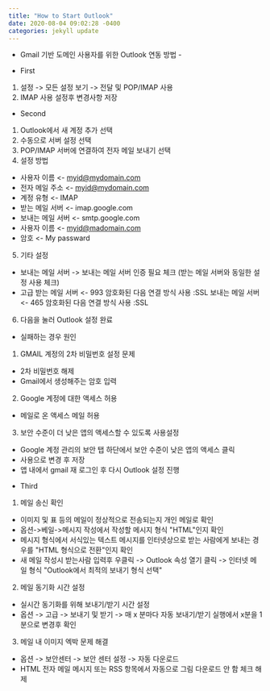```yaml
---
title: "How to Start Outlook"
date: 2020-08-04 09:02:28 -0400
categories: jekyll update
---
```


- Gmail 기반 도메인 사용자를 위한 Outlook 연동 방법 -

* First
1. 설정 -> 모든 설정 보기 -> 전달 및 POP/IMAP 사용 
2. IMAP 사용 설정후 변경사항 저장

* Second
1. Outlook에서 새 계정 추가 선택
2. 수동으로 서버 설정 선택
3. POP/IMAP 서버에 연결하여 전자 메일 보내기 선택
4. 설정 방법
  - 사용자 이름      <- myid@mydomain.com
  - 전자 메일 주소   <- myid@mydomain.com
  - 계정 유형        <- IMAP
  - 받는 메일 서버   <- imap.google.com
  - 보내는 메일 서버 <- smtp.google.com
  - 사용자 이름      <- myid@madomain.com
  - 암호            <- My passward
  
5. 기타 설정 
  - 보내는 메일 서버 -> 보내는 메일 서버 인증 필요 체크 (받는 메일 서버와 동일한 설정 사용 체크)
  - 고급
    받는 메일 서버 <- 993
    암호화된 다음 연결 방식 사용 :SSL
    보내는 메일 서버 <- 465
    암호화된 다음 연결 방식 사용 :SSL
    
6. 다음을 눌러 Outlook 설정 완료

* 실패하는 경우 원인
1. GMAIL 계정의 2차 비밀번호 설정 문제
  - 2차 비밀번호 해제
  - Gmail에서 생성해주는 암호 입력
2. Google 계정에 대한 액세스 허용
  - 메일로 온 액세스 메일 허용
3. 보안 수준이 더 낮은 앱의 액세스할 수 있도록 사용설정
  - Google 계정 관리의 보안 탭 하단에서 보안 수준이 낮은 앱의 액세스 클릭
  - 사용으로 변경 후 저장
  - 앱 내에서 gmail 재 로그인 후 다시 Outlook 설정 진행
  
* Third
1. 메일 송신 확인
  - 이미지 및 표 등의 메일이 정상적으로 전송되는지 개인 메일로 확인
  - 옵션->베일->메시지 작성에서 작성할 메시지 형식 "HTML"인지 확인
  - 메시지 형식에서 서식있는 텍스트 메시지를 인터넷상으로 받는 사람에게 보내는 경우를 "HTML 형식으로 전환"인지 확인
  - 새 메일 작성시 받는사람 입력후 우클릭 -> Outlook 속성 열기 클릭 -> 인터넷 메일 형식 "Outlook에서 최적의 보내기 형식 선택"
  
2. 메일 동기화 시간 설정
  - 실시간 동기화를 위해 보내기/받기 시간 설정
  - 옵션 -> 고급 -> 보내기 및 받기 -> 매 x 분마다 자동 보내기/받기 실행에서 x분을 1분으로 변경후 확인
  
3. 메일 내 이미지 엑박 문제 해결
  - 옵션 -> 보안센터 -> 보안 센터 설정 -> 자동 다운로드
  - HTML 전자 메일 메시지 또는 RSS 항목에서 자동으로 그림 다운로드 안 함 체크 해제
  

    
